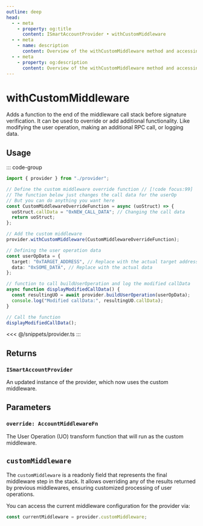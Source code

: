 ```yaml
---
outline: deep
head:
  - - meta
    - property: og:title
      content: ISmartAccountProvider • withCustomMiddleware
  - - meta
    - name: description
      content: Overview of the withCustomMiddleware method and accessing the customMiddleware readonly field on ISmartAccountProvider
  - - meta
    - property: og:description
      content: Overview of the withCustomMiddleware method and accessing the customMiddleware readonly field on ISmartAccountProvider
---
```


# withCustomMiddleware

Adds a function to the end of the middleware call stack before signature verification. It can be used to override or add additional functionality. Like modifying the user operation, making an additional RPC call, or logging data.

## Usage

::: code-group

```ts [example.ts]
import { provider } from "./provider";

// Define the custom middleware override function // [!code focus:99]
// The function below just changes the call data for the userOp
// But you can do anything you want here
const CustomMiddlewareOverrideFunction = async (uoStruct) => {
  uoStruct.callData = "0xNEW_CALL_DATA"; // Changing the call data
  return uoStruct;
};

// Add the custom middleware
provider.withCustomMiddleware(CustomMiddlewareOverrideFunction);

// Defining the user operation data
const userOpData = {
  target: "0xTARGET_ADDRESS", // Replace with the actual target address
  data: "0xSOME_DATA", // Replace with the actual data
};

// function to call buildUserOperation and log the modified callData
async function displayModifiedCallData() {
  const resultingUO = await provider.buildUserOperation(userOpData);
  console.log("Modified callData:", resultingUO.callData);
}

// Call the function
displayModifiedCallData();
```

<<< @/snippets/provider.ts
:::

## Returns

### `ISmartAccountProvider`

An updated instance of the provider, which now uses the custom middleware.

## Parameters

### `override: AccountMiddlewareFn`

The User Operation (UO) transform function that will run as the custom middleware.

## `customMiddleware`

The `customMiddleware` is a readonly field that represents the final middleware step in the stack. It allows overriding any of the results returned by previous middlewares, ensuring customized processing of user operations.

You can access the current middleware configuration for the provider via:

```ts
const currentMiddleware = provider.customMiddleware;
```

